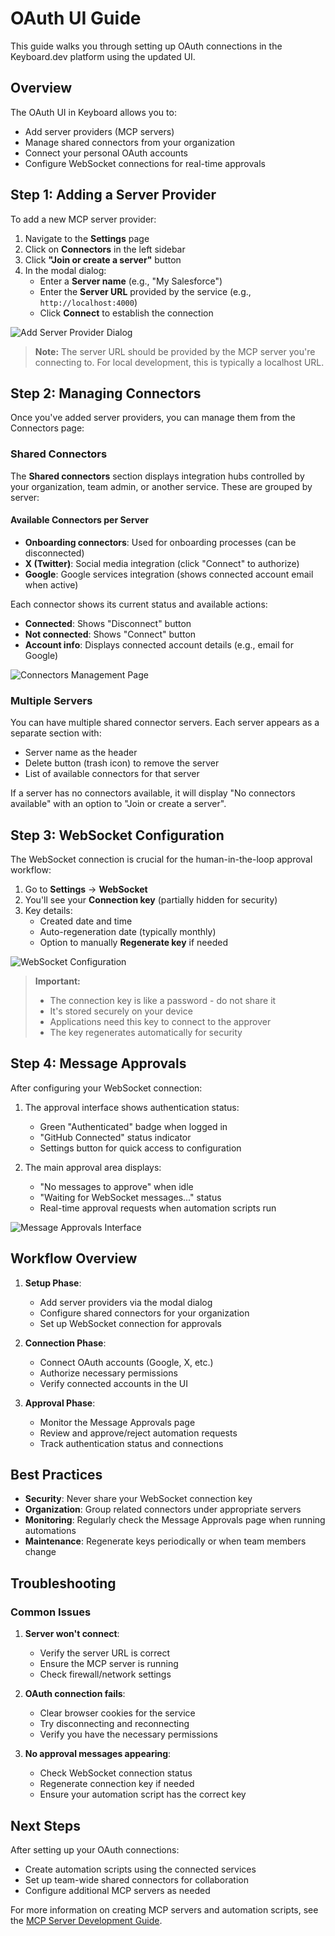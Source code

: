 # OAuth UI Guide

This guide walks you through setting up OAuth connections in the Keyboard.dev platform using the updated UI.

## Overview

The OAuth UI in Keyboard allows you to:
- Add server providers (MCP servers)
- Manage shared connectors from your organization
- Connect your personal OAuth accounts
- Configure WebSocket connections for real-time approvals

## Step 1: Adding a Server Provider

To add a new MCP server provider:

1. Navigate to the **Settings** page
2. Click on **Connectors** in the left sidebar
3. Click **"Join or create a server"** button
4. In the modal dialog:
   - Enter a **Server name** (e.g., "My Salesforce")
   - Enter the **Server URL** provided by the service (e.g., `http://localhost:4000`)
   - Click **Connect** to establish the connection

![Add Server Provider Dialog](../images/oauth-ui/add-server-provider.png)

> **Note:** The server URL should be provided by the MCP server you're connecting to. For local development, this is typically a localhost URL.

## Step 2: Managing Connectors

Once you've added server providers, you can manage them from the Connectors page:

### Shared Connectors

The **Shared connectors** section displays integration hubs controlled by your organization, team admin, or another service. These are grouped by server:

#### Available Connectors per Server

- **Onboarding connectors**: Used for onboarding processes (can be disconnected)
- **X (Twitter)**: Social media integration (click "Connect" to authorize)
- **Google**: Google services integration (shows connected account email when active)

Each connector shows its current status and available actions:
- **Connected**: Shows "Disconnect" button
- **Not connected**: Shows "Connect" button
- **Account info**: Displays connected account details (e.g., email for Google)

![Connectors Management Page](../images/oauth-ui/connectors-page.png)

### Multiple Servers

You can have multiple shared connector servers. Each server appears as a separate section with:
- Server name as the header
- Delete button (trash icon) to remove the server
- List of available connectors for that server

If a server has no connectors available, it will display "No connectors available" with an option to "Join or create a server".

## Step 3: WebSocket Configuration

The WebSocket connection is crucial for the human-in-the-loop approval workflow:

1. Go to **Settings** → **WebSocket**
2. You'll see your **Connection key** (partially hidden for security)
3. Key details:
   - Created date and time
   - Auto-regeneration date (typically monthly)
   - Option to manually **Regenerate key** if needed

![WebSocket Configuration](../images/oauth-ui/websocket-config.png)

> **Important:** 
> - The connection key is like a password - do not share it
> - It's stored securely on your device
> - Applications need this key to connect to the approver
> - The key regenerates automatically for security

## Step 4: Message Approvals

After configuring your WebSocket connection:

1. The approval interface shows authentication status:
   - Green "Authenticated" badge when logged in
   - "GitHub Connected" status indicator
   - Settings button for quick access to configuration

2. The main approval area displays:
   - "No messages to approve" when idle
   - "Waiting for WebSocket messages..." status
   - Real-time approval requests when automation scripts run

![Message Approvals Interface](../images/oauth-ui/message-approvals.png)

## Workflow Overview

1. **Setup Phase**:
   - Add server providers via the modal dialog
   - Configure shared connectors for your organization
   - Set up WebSocket connection for approvals

2. **Connection Phase**:
   - Connect OAuth accounts (Google, X, etc.)
   - Authorize necessary permissions
   - Verify connected accounts in the UI

3. **Approval Phase**:
   - Monitor the Message Approvals page
   - Review and approve/reject automation requests
   - Track authentication status and connections

## Best Practices

- **Security**: Never share your WebSocket connection key
- **Organization**: Group related connectors under appropriate servers
- **Monitoring**: Regularly check the Message Approvals page when running automations
- **Maintenance**: Regenerate keys periodically or when team members change

## Troubleshooting

### Common Issues

1. **Server won't connect**:
   - Verify the server URL is correct
   - Ensure the MCP server is running
   - Check firewall/network settings

2. **OAuth connection fails**:
   - Clear browser cookies for the service
   - Try disconnecting and reconnecting
   - Verify you have the necessary permissions

3. **No approval messages appearing**:
   - Check WebSocket connection status
   - Regenerate connection key if needed
   - Ensure your automation script has the correct key

## Next Steps

After setting up your OAuth connections:
- Create automation scripts using the connected services
- Set up team-wide shared connectors for collaboration
- Configure additional MCP servers as needed

For more information on creating MCP servers and automation scripts, see the [MCP Server Development Guide](./mcp-server-guide.md).
